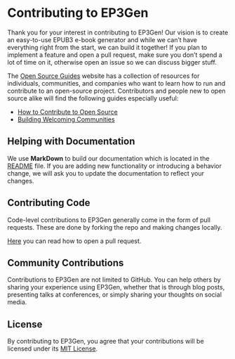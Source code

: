 # Contributing to EP3Gen

Thank you for your interest in contributing to EP3Gen! Our vision is to create an easy-to-use EPUB3 e-book generator and while we can’t have everything right from the start, we can build it together! If you plan to implement a feature and open a pull request, make sure you don’t spend a lot of time on it, otherwise open an issue so we can discuss bigger stuff.

The [Open Source Guides](https://opensource.guide) website has a collection of resources for individuals, communities, and companies who want to learn how to run and contribute to an open-source project. Contributors and people new to open source alike will find the following guides especially useful:

* [How to Contribute to Open Source](https://opensource.guide/how-to-contribute/)
* [Building Welcoming Communities](https://opensource.guide/building-community/)

## Helping with Documentation

We use **MarkDown** to build our documentation which is located in the [README](https://github.com/roslamir/ep3gen/tree/main/README.md) file. If you are adding new functionality or introducing a behavior change, we will ask you to update the documentation to reflect your changes.

## Contributing Code

Code-level contributions to EP3Gen generally come in the form of pull requests. These are done by forking the repo and making changes locally.

[Here](https://opensource.guide/how-to-contribute/#opening-a-pull-request) you can read how to open a pull request.

## Community Contributions

Contributions to EP3Gen are not limited to GitHub. You can help others by sharing your experience using EP3Gen, whether that is through blog posts, presenting talks at conferences, or simply sharing your thoughts on social media.

## License

By contributing to EP3Gen, you agree that your contributions will be licensed under its [MIT License](https://github.com/roslamir/ep3gen/blob/main/LICENSE).